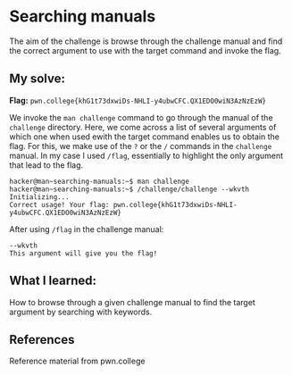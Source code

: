 # Searching manuals
The aim of the challenge is browse through the challenge manual and find the correct argument to use with the target command and invoke the flag.

## My solve:
**Flag:** `pwn.college{khG1t73dxwiDs-NHLI-y4ubwCFC.QX1EDO0wiN3AzNzEzW} `

We invoke the `man challenge` command to go through the manual of the `challenge` directory. Here, we come across a list of several arguments of which one when used ewith the target command enables us to obtain the flag.
For this, we make use of the `?` or the `/` commands in the `challenge` manual.
In my case I used `/flag`, essentially to highlight the only argument that lead to the flag.

```
hacker@man~searching-manuals:~$ man challenge
hacker@man~searching-manuals:~$ /challenge/challenge --wkvth
Initializing...
Correct usage! Your flag: pwn.college{khG1t73dxwiDs-NHLI-y4ubwCFC.QX1EDO0wiN3AzNzEzW}
```
After using `/flag` in the challenge manual:
```
--wkvth 
This argument will give you the flag!
```



## What I learned:
How to browse through a given challenge manual to find the target argument by searching with keywords.

## References 
Reference material from pwn.college
